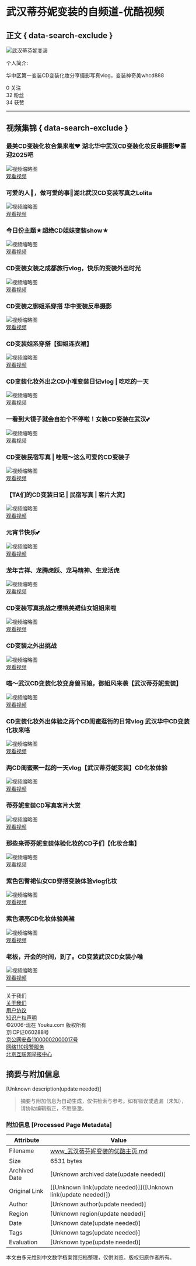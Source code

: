 # 武汉蒂芬妮变装的自频道-优酷视频

## 正文 { data-search-exclude }


![武汉蒂芬妮变装](https://img.alicdn.com/imgextra/i1/O1CN01180Rqd1u3Lo8PdgSs_!!6000000005981-55-tps-213-72.svg)

个人简介:

华中区第一变装CD变装化妆分享摄影写真vlog，变装神奇美whcd888

0 关注  
32 粉丝  
34 获赞  

---

## 视频集锦 { data-search-exclude }

### 最美CD变装化妆合集来啦❤️ 湖北华中武汉CD变装化妆反串摄影❤️喜迎2025吧
![视频缩略图](https://m.ykimg.com/054F06016774CA9E39525937110BD059?x-oss-process=image/resize,w_500)  
[观看视频](//v.youku.com/v_show/id_XNjQ1NTY4NDMwNA==.html?playMode=pugv)

### 可爱的人🍭，做可爱的事🍡湖北武汉CD变装写真之Lolita
![视频缩略图](https://m.ykimg.com/054F0101676EE1C4395371651A061521?x-oss-process=image/resize,w_500)  
[观看视频](//v.youku.com/v_show/id_XNjQ0NzM4NDAwOA==.html?playMode=pugv)

### 今日份主题★超绝CD姐妹变装show★
![视频缩略图](https://m.ykimg.com/054F0601676AF674395216353D064E1D?x-oss-process=image/resize,w_500)  
[观看视频](//v.youku.com/v_show/id_XNjQ0NjcxODQ2OA==.html?playMode=pugv)

### CD变装女装之成都旅行vlog，快乐的变装外出时光
![视频缩略图](https://m.ykimg.com/054F0101676EE1C4395371651A061521?x-oss-process=image/resize,w_500)  
[观看视频](//v.youku.com/v_show/id_XNjQ1Mjc2NjMxNg==.html?playMode=pugv)

### CD变装之御姐系穿搭 华中变装反串摄影
![视频缩略图](https://m.ykimg.com/054F0408672E12F639534F0FA901948B?x-oss-process=image/resize,w_500)  
[观看视频](//v.youku.com/v_show/id_XNjQzNjYyNTc2MA==.html?playMode=pugv)

### CD变装姐系穿搭【御姐连衣裙】
![视频缩略图](https://m.ykimg.com/054F0101672E12E339534F0FA9045850?x-oss-process=image/resize,w_500)  
[观看视频](//v.youku.com/v_show/id_XNjQzNjYwMjMyNA==.html?playMode=pugv)

### CD变装化妆外出之CD小唯变装日记vlog | 吃吃的一天
![视频缩略图](https://m.ykimg.com/054F010166BC8A2D3950C95C610898F7?x-oss-process=image/resize,w_500)  
[观看视频](//v.youku.com/v_show/id_XNjQyMTMxNDg4NA==.html?playMode=pugv)

### 一看到大镜子就会自拍个不停啦！女装CD变装在武汉💕
![视频缩略图](https://m.ykimg.com/054F010165F3D1B5A81D36D81502ACCA?x-oss-process=image/resize,w_500)  
[观看视频](//v.youku.com/v_show/id_XNjM4MTcyNDkzMg==.html?playMode=pugv)

### CD变装民宿写真 | 哇哦～这么可爱的CD变装子
![视频缩略图](https://m.ykimg.com/054F040865EDC370A81D93D5FF0C4A14?x-oss-process=image/resize,w_500)  
[观看视频](//v.youku.com/v_show/id_XNjM3NTgxNjU4NA==.html?playMode=pugv)

### 【TA们的CD变装日记 | 民宿写真 | 客片大赏】
![视频缩略图](https://m.ykimg.com/054F040865EDC370A81D93D5FF0C4A14?x-oss-process=image/resize,w_500)  
[观看视频](//v.youku.com/v_show/id_XNjM3NDk2Mzk0MA==.html?playMode=pugv)

### 元宵节快乐💕
![视频缩略图](https://m.ykimg.com/054F060165D9A821A804561D610EA997?x-oss-process=image/resize,w_500)  
[观看视频](//v.youku.com/v_show/id_XNjM3ODEyNDc3Ng==.html?playMode=pugv)

### 龙年吉祥、龙腾虎跃、龙马精神、生龙活虎
![视频缩略图](https://m.ykimg.com/054F06016543A7F8A81C57C7CA09FBD9?x-oss-process=image/resize,w_500)  
[观看视频](//v.youku.com/v_show/id_XNjEzNzYyNzcyOA==.html?playMode=pugv)

### CD变装写真挑战之樱桃美裙仙女姐姐来啦
![视频缩略图](https://m.ykimg.com/054F060165410308A81D2642FE083948?x-oss-process=image/resize,w_500)  
[观看视频](//v.youku.com/v_show/id_XNjEzMzU5MjI1Ng==.html?playMode=pugv)

### CD变装之外出挑战
![视频缩略图](https://m.ykimg.com/054F0601653D0AB2A81C017049084EB4?x-oss-process=image/resize,w_500)  
[观看视频](//v.youku.com/v_show/id_XNjEzMzU5MjI1Ng==.html?playMode=pugv)

### 喵～武汉CD变装化妆变身兽耳娘，御姐风来袭【武汉蒂芬妮变装】
![视频缩略图](https://m.ykimg.com/054F060164EA589EA81DBB0B61082631?x-oss-process=image/resize,w_500)  
[观看视频](//v.youku.com/v_show/id_XNjAwODMyODE5Mg==.html?playMode=pugv)

### CD变装化妆外出体验之两个CD闺蜜逛街的日常vlog 武汉华中CD变装化妆来咯
![视频缩略图](https://m.ykimg.com/054F010163C3D6910000013AC20221C3?x-oss-process=image/resize,w_500)  
[观看视频](//v.youku.com/v_show/id_XNTkzNjQ1MDU4OA==.html?playMode=pugv)

### 两CD闺蜜聚一起的一天vlog【武汉蒂芬妮变装】CD化妆体验
![视频缩略图](https://m.ykimg.com/054F010163A9A9A80000013AC205F222?x-oss-process=image/resize,w_500)  
[观看视频](//v.youku.com/v_show/id_XNTkzMTc1OTIyMA==.html?playMode=pugv)

### 蒂芬妮变装CD写真客片大赏
![视频缩略图](https://m.ykimg.com/054F01016380EB9C0000013AC2039F52?x-oss-process=image/resize,w_500)  
[观看视频](//v.youku.com/v_show/id_XNTkyMTc2MDcxMg==.html?playMode=pugv)

### 那些来蒂芬妮变装体验化妆的CD子们【化妆合集】
![视频缩略图](https://m.ykimg.com/054F010163779D3E0000013AC206BB38?x-oss-process=image/resize,w_500)  
[观看视频](//v.youku.com/v_show/id_XNTkyMTM4MzkwMA==.html?playMode=pugv)

### 紫色包臀裙仙女CD穿搭变装体验vlog化妆
![视频缩略图](https://m.ykimg.com/054F0101634977AD0000013AC2013CF8?x-oss-process=image/resize,w_500)  
[观看视频](//v.youku.com/v_show/id_XNTkxMTc4NTAwNA==.html?playMode=pugv)

### 紫色漂亮CD化妆体验美裙
![视频缩略图](https://m.ykimg.com/054F01016330577D0000013AC20BACB4?x-oss-process=image/resize,w_500)  
[观看视频](//v.youku.com/v_show/id_XNTkwNjU0ODU4MA==.html?playMode=pugv)

### 老板，开会的时间，到了。CD变装武汉CD女装小唯
![视频缩略图](https://m.ykimg.com/054F0101632DB3D80000013AC2031380?x-oss-process=image/resize,w_500)  
[观看视频](//v.youku.com/v_show/id_XNTkwNDU0ODg2OA==.html?playMode=pugv)

---

关于我们  
[关于我们](//acz.youku.com/wow/ykpage/act/about)  
[用户协议](//terms.alicdn.com/legal-agreement/terms/suit_bu1_unification/suit_bu1_unification202005142208_14749.html)  
[知识产权声明](//terms.alicdn.com/legal-agreement/terms/suit_bu1_unification/suit_bu1_unification201910091716_30362.html)  
©2006-现在 Youku.com 版权所有  
京ICP证060288号  
[京公网安备11000002000017号](http://www.beian.gov.cn/portal/registerSystemInfo?recordcode=11000002000017)  
[网络110报警服务](http://cyberpolice.mps.gov.cn/wfjb/)  
[北京互联网举报中心](http://www.bjjubao.org/node_1527.htm)
<!-- tcd_original_link https://www.youku.com/profile/index/?uid=UMTQyMDg5NDAwOA== -->


## 摘要与附加信息

<!-- tcd_abstract -->
[Unknown description(update needed)]
<!-- tcd_abstract_end -->

> 摘要与附加信息为自动生成，仅供检索与参考。如有错误或遗漏（未知），请协助编辑指正，不胜感激。

### 附加信息 [Processed Page Metadata]

| Attribute       | Value                                  |
|-----------------|----------------------------------------|
| Filename        | www_武汉蒂芬妮变装的优酷主页.md                             |
| Size            | 6531 bytes                           |
| Archived Date   | [Unknown archived date(update needed)]                             |
| Original Link   | [[Unknown link(update needed)]]([Unknown link(update needed)])                       |
| Author          | [Unknown author(update needed)]                               |
| Region          | [Unknown region(update needed)]                               |
| Date            | [Unknown date(update needed)]                                 |
| Tags            | [Unknown tags(update needed)]                                 |
| Evaluation            | [Unknown type(update needed)]                                 |
<!-- tcd_table_end -->

本文由多元性别中文数字档案馆归档整理，仅供浏览。版权归原作者所有。
